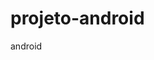 # projeto-android
 android

 <a href= "https://kennedy-teixeira.github.io/projeto-android/desafios/d10/index.html" target="_blank">
